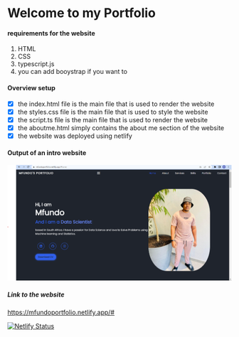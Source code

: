 # Welcome to my Portfolio

#### requirements for the website

1.  HTML
2.  CSS
3.  typescript.js
4. you can add booystrap if you want to

#### Overview setup
 - [x] the index.html file is the main file that is used to render the website
 - [x] the styles.css file is the main file that is used to style the website
 - [x] the script.ts file is the main file that is used to render the website
 - [x] the aboutme.html simply contains the about me section of the website
 - [x] the website was deployed using netlify
#### Output of an intro website

#### ![](images/home.png)

##### Link to the website

https://mfundoportfolio.netlify.app/#

[![Netlify Status](https://api.netlify.com/api/v1/badges/5095c7ac-9fcf-4f86-99a4-edf703adc8e1/deploy-status)](https://app.netlify.com/sites/mfundoportfolio/deploys)
